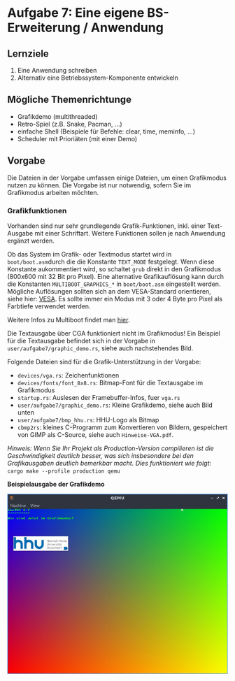 # Aufgabe 7: Eine eigene BS-Erweiterung / Anwendung

## Lernziele
1. Eine Anwendung schreiben
2. Alternativ eine Betriebssystem-Komponente entwickeln

## Mögliche Themenrichtunge
- Grafikdemo (multithreaded)
- Retro-Spiel (z.B. Snake, Pacman, ...)
- einfache Shell (Beispiele für Befehle: clear, time, meminfo, ...) 
- Scheduler mit Prioriäten (mit einer Demo)


## Vorgabe
Die Dateien in der Vorgabe umfassen einige Dateien, um einen Grafikmodus nutzen zu können. Die Vorgabe ist nur notwendig, sofern Sie im Grafikmodus arbeiten möchten.

### Grafikfunktionen 
Vorhanden sind nur sehr grundlegende Grafik-Funktionen, inkl. einer Text-Ausgabe mit einer Schriftart. Weitere Funktionen sollen je nach Anwendung ergänzt werden. 

Ob das System im Grafik- oder Textmodus startet wird in `boot/boot.asm`durch die die Konstante `TEXT_MODE` festgelegt. Wenn diese Konstante aukommentiert wird, so schaltet `grub` direkt in den Grafikmodus (800x600 mit 32 Bit pro Pixel). Eine alternative Grafikauflösung kann durch die Konstanten `MULTIBOOT_GRAPHICS_*` in  `boot/boot.asm` eingestellt werden. Mögliche Auflösungen sollten sich an dem VESA-Standard orientieren, siehe hier: [VESA](https://en.wikipedia.org/wiki/VESA_BIOS_Extensions). Es sollte immer ein Modus mit 3 oder 4 Byte pro Pixel als Farbtiefe verwendet werden.

Weitere Infos zu Multiboot findet man [hier](https://www.gnu.org/software/grub/manual/multiboot/multiboot.html).

Die Textausgabe über CGA funktioniert nicht im Grafikmodus! Ein Beispiel für die Textausgabe befindet sich in der Vorgabe in `user/aufgabe7/graphic_demo.rs`, siehe auch nachstehendes Bild. 

Folgende Dateien sind für die Grafik-Unterstützung in der Vorgabe:
- `devices/vga.rs`: Zeichenfunktionen
- `devices/fonts/font_8x8.rs`: Bitmap-Font für die Textausgabe im Grafikmodus
- `startup.rs`: Auslesen der Framebuffer-Infos, fuer `vga.rs`
- `user/aufgabe7/graphic_demo.rs`: Kleine Grafikdemo, siehe auch Bild unten
- `user/aufgabe7/bmp_hhu.rs`: HHU-Logo als Bitmap
- `cbmp2rs`: kleines C-Programm zum Konvertieren von Bildern, gespeichert von GIMP als C-Source, siehe auch `Hinweise-VGA.pdf`.

*Hinweis: Wenn Sie Ihr Projekt als Production-Version compilieren ist die Geschwindigkeit deutlich besser, was sich insbesondere bei den Grafikausgaben deutlich bemerkbar macht. Dies funktioniert wie folgt:*
`cargo make --profile production qemu`





**Beispielausgabe der Grafikdemo**

![GD](img/graphic.jpg)

